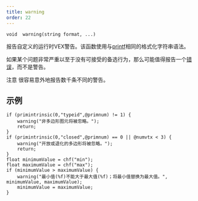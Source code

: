 ```yaml
---
title: warning
order: 22
---
```

`void  warning(string format, ...)`

报告自定义的运行时VEX警告。该函数使用与[printf](./printf "将值打印到启动VEX程序的控制台。")相同的格式化字符串语法。

如果某个问题非常严重以至于没有可接受的备选行为，那么可能值得报告一个[错误](./error "报告自定义的运行时VEX错误。")，而不是警告。

注意
很容易意外地报告数千条不同的警告。

## 示例

```vex
if (primintrinsic(0,"typeid",@primnum) != 1) {
    warning("非多边形图元将被忽略。");
    return;
}
if (primintrinsic(0,"closed",@primnum) == 0 || @numvtx < 3) {
    warning("开放或退化的多边形将被忽略。");
    return;
}
float minimumValue = chf("min");
float maximumValue = chf("max");
if (minimumValue > maximumValue) {
    warning("最小值(%f)不能大于最大值(%f)；将最小值替换为最大值。", minimumValue, maximumValue);
    minimumValue = maximumValue;
}

```
